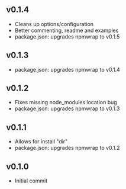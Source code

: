 
v0.1.4
----------
* Cleans up options/configuration
* Better commenting, readme and examples
* package.json: upgrades npmwrap to v0.1.5


v0.1.3
----------
* package.json: upgrades npmwrap to v0.1.4


v0.1.2
----------
* Fixes missing node_modules location bug
* package.json: upgrades npmwrap to v0.1.3


v0.1.1
----------
* Allows for install "dir"
* package.json: upgrades npmwrap to v0.1.2


v0.1.0
----------
* Initial commit
